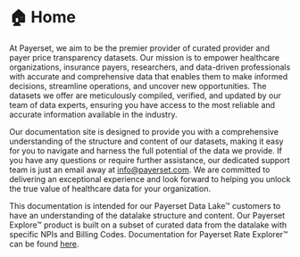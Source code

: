 # 🏠 Home

At Payerset, we aim to be the premier provider of curated provider and payer price transparency datasets. Our mission is to empower healthcare organizations, insurance payers, researchers, and data-driven professionals with accurate and comprehensive data that enables them to make informed decisions, streamline operations, and uncover new opportunities. The datasets we offer are meticulously compiled, verified, and updated by our team of data experts, ensuring you have access to the most reliable and accurate information available in the industry.

Our documentation site is designed to provide you with a comprehensive understanding of the structure and content of our datasets, making it easy for you to navigate and harness the full potential of the data we provide. If you have any questions or require further assistance, our dedicated support team is just an email away at [info@payerset.com](mailto:info@payerset.com). We are committed to delivering an exceptional experience and look forward to helping you unlock the true value of healthcare data for your organization.

This documentation is intended for our Payerset Data Lake™ customers to have an understanding of the datalake structure and content. Our Payerset Explore™ product is built on a subset of curated data from the datalake with specific NPIs and Billing Codes. Documentation for Payerset Rate Explorer™ can be found [here](https://docs.payerset/com/payerset-rate-explorer).